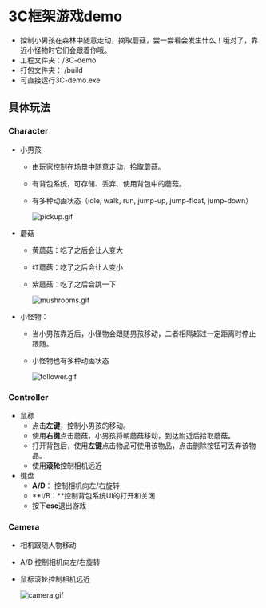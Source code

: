 # 3C框架游戏demo
- 控制小男孩在森林中随意走动，摘取蘑菇，尝一尝看会发生什么！哦对了，靠近小怪物时它们会跟着你哦。
- 工程文件夹：/3C-demo
- 打包文件夹： /build
- 可直接运行3C-demo.exe

## 具体玩法
### Character

- 小男孩

  - 由玩家控制在场景中随意走动，拾取蘑菇。

  - 有背包系统，可存储、丢弃、使用背包中的蘑菇。

  - 有多种动画状态（idle, walk, run, jump-up, jump-float, jump-down）

    ![pickup.gif]()

- 蘑菇

  - 黄蘑菇：吃了之后会让人变大

  - 红蘑菇：吃了之后会让人变小

  - 紫蘑菇：吃了之后会跳一下

    ![mushrooms.gif]()

- 小怪物：

  - 当小男孩靠近后，小怪物会跟随男孩移动，二者相隔超过一定距离时停止跟随。

  - 小怪物也有多种动画状态

    ![follower.gif]()

### Controller

- 鼠标
  - 点击**左键**，控制小男孩的移动。
  - 使用**右键**点击蘑菇，小男孩将朝蘑菇移动，到达附近后拾取蘑菇。
  - 打开背包后，使用**左键**点击物品可使用该物品，点击删除按钮可丢弃该物品。
  - 使用**滚轮**控制相机远近
- 键盘
  - **A/D**： 控制相机向左/右旋转
  - **I/B：**控制背包系统UI的打开和关闭
  - 按下**esc**退出游戏

### Camera

- 相机跟随人物移动

- A/D 控制相机向左/右旋转

- 鼠标滚轮控制相机远近

  ![camera.gif]()